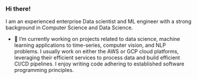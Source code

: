 ### Hi there!

I am an experienced enterprise Data scientist and ML engineer with a strong background in Computer Science and Data Science.  

<!--
**nizamphoenix/nizamphoenix** is a ✨ _special_ ✨ repository because its `README.md` (this file) appears on your GitHub profile.
-->


- 🔭 I’m currently working on projects related to data science, machine learning applications to time-series, computer vision, and NLP problems. I usually work on either the AWS or GCP cloud platforms, leveraging their efficient services to process data and build efficient CI/CD pipelines. 
I enjoy writing code adhering to established software programming principles.
